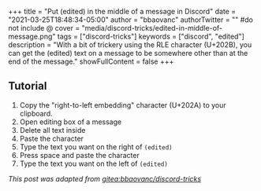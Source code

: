 +++
title = "Put (edited) in the middle of a message in Discord"
date = "2021-03-25T18:48:34-05:00"
author = "bbaovanc"
authorTwitter = "" #do not include @
cover = "media/discord-tricks/edited-in-middle-of-message.png"
tags = ["discord-tricks"]
keywords = ["discord", "edited"]
description = "With a bit of trickery using the RLE character (U+202B), you can get the (edited) text on a message to be somewhere other than at the end of the message."
showFullContent = false
+++

## Tutorial

1. Copy the "right-to-left embedding" character (U+202A) to your clipboard.
2. Open editing box of a message
3. Delete all text inside
4. Paste the character
5. Type the text you want on the right of `(edited)`
6. Press space and paste the character
7. Type the text you want on the left of `(edited)`

*This post was adapted from [gitea:bbaovanc/discord-tricks](https://git.bbaovanc.com/bbaovanc/discord-tricks)*
